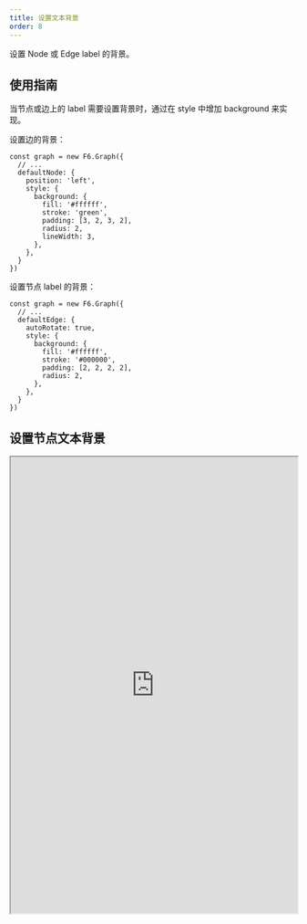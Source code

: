 ```yaml
---
title: 设置文本背景
order: 8
---
```


设置 Node 或 Edge label 的背景。

## 使用指南

当节点或边上的 label 需要设置背景时，通过在 style 中增加 background 来实现。

设置边的背景：

```
const graph = new F6.Graph({
  // ...
  defaultNode: {
    position: 'left',
    style: {
      background: {
        fill: '#ffffff',
        stroke: 'green',
        padding: [3, 2, 3, 2],
        radius: 2,
        lineWidth: 3,
      },
    },
  }
})
```

设置节点 label 的背景：

```
const graph = new F6.Graph({
  // ...
  defaultEdge: {
    autoRotate: true,
    style: {
      background: {
        fill: '#ffffff',
        stroke: '#000000',
        padding: [2, 2, 2, 2],
        radius: 2,
      },
    },
  }
})
```

## 设置节点文本背景

<iframe src="https://herbox-embed.alipay.com/p/f6/demo_elements_nodebg?editorSlider=expand&previewZoom=100" width="100%" height=800/>

## 设置边上文本背景

<iframe src="https://herbox-embed.alipay.com/p/f6/demo_elements_edgebg?editorSlider=expand&previewZoom=100" width="100%" height=800/>
